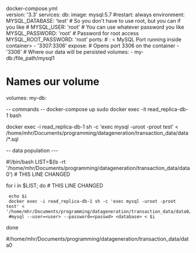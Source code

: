  docker-compose.yml                                                                                                                                                                                                      
 version: '3.3'
 services:
   db:
     image: mysql:5.7
       #restart: always
     environment:
       MYSQL_DATABASE: 'test'
       # So you don't have to use root, but you can if you like
       # MYSQL_USER: 'root'
       # You can use whatever password you like
       MYSQL_PASSWORD: 'root'
       # Password for root access
       MYSQL_ROOT_PASSWORD: 'root'
     ports:
       # <Port exposed> : < MySQL Port running inside container>
       - '3307:3306'
     expose:
       # Opens port 3306 on the container
       - '3306'
       # Where our data will be persisted
     volumes:
       - my-db:/file_path/mysql1
 # Names our volume
 volumes:
   my-db:

  
  
  -- commands --
  docker-compose up
  sudo docker exec -it read_replica-db-1 bash
  
  
  docker exec -i read_replica-db-1 sh -c 'exec mysql -uroot -proot test' < /home/mhr/Documents/programming/datageneration/transaction_data/data/*.sql
                                                                                                                                                     
  -- data population ---
                                                                                                                                                     
 #!/bin/bash
 LIST=$(ls -rt '/home/mhr/Documents/programming/datageneration/transaction_data/data0') # THIS LINE CHANGED
 
 for i in $LIST; do # THIS LINE CHANGED
 
     echo $i
     docker exec -i read_replica-db-1 sh -c 'exec mysql -uroot -proot test' < '/home/mhr/Documents/programming/datageneration/transaction_data/data0/'$i
     #mysql --user=<user> --password=<passwd> <database> < $i
 
 done
                                                                            
 #/home/mhr/Documents/programming/datageneration/transaction_data/data0
                                                                                                                                                     
                                                                                                                                                     
